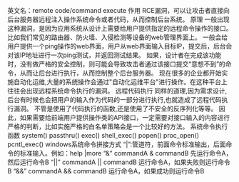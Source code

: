 英文名：remote code/command execute
作用
RCE漏洞，可以让攻击者直接向后台服务器远程注入操作系统命令或者代码，从而控制后台系统。
原理
一般出现这种漏洞，是因为应用系统从设计上需要给用户提供指定的远程命令操作的接口。比如我们常见的路由器、防火墙、入侵检测等设备的web管理界面上。
一般会给用户提供一个ping操作的web界面，用户从web界面输入目标IP，提交后，后台会对该IP地址进行一次ping测试，并返回测试结果。 
如果，设计者在完成该功能时，没有做严格的安全控制，则可能会导致攻击者通过该接口提交“意想不到”的命令，从而让后台进行执行，从而控制整个后台服务器。 
现在很多的企业都开始实施自动化运维,大量的系统操作会通过"自动化运维平台"进行操作。在这种平台上往往会出现远程系统命令执行的漏洞。 
远程代码执行 同样的道理,因为需求设计,后台有时候也会把用户的输入作为代码的一部分进行执行,也就造成了远程代码执行漏洞。 
不管是使用了代码执行的函数,还是使用了不安全的反序列化等等。 
因此，如果需要给前端用户提供操作类的API接口，一定需要对接口输入的内容进行严格的判断，比如实施严格的白名单策略会是一个比较好的方法。
系统命令执行函数
system()
passthru()
exec()
shell_exec()
popen()
proc_open()
pcntl_exec()
windows系统命令拼接方式
“|”:管道符，前面命令标准输出，后面命令的标准输入。例如：help |more
“&” commandA & commandB 先运行命令A，然后运行命令B
“||” commandA || commandB 运行命令A，如果失败则运行命令B
“&&” commandA && commandB 运行命令A，如果成功则运行命令B
